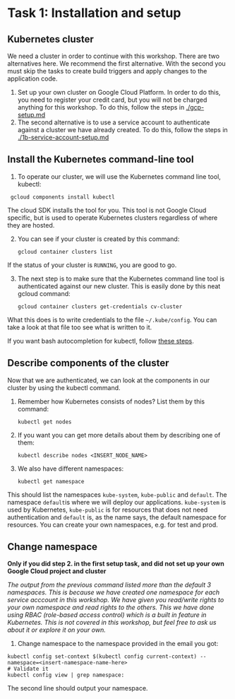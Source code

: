 # Task 1: Installation and setup 

## Kubernetes cluster
We need a cluster in order to continue with this workshop. There are two alternatives here. We recommend the first alternative. With the second you must skip the tasks to create build triggers and apply changes to the application code.
1. Set up your own cluster on Google Cloud Platform. In order to do this, you need to register your credit card, but you will not be charged anything for this workshop. To do this, follow the steps in [./gcp-setup.md](./1a-gcp-setup.md)
2. The second alternative is to use a service account to authenticate against a cluster we have already created. To do this, follow the steps in [./1b-service-account-setup.md](./1b-service-account-setup.md)

## Install the Kubernetes command-line tool
1. To operate our cluster, we will use the Kubernetes command line tool, kubectl:
  ```
   gcloud components install kubectl
  ```

The cloud SDK installs the tool for you. This tool is not Google Cloud specific, but is used to operate Kubernetes clusters regardless of where they are hosted.

2. You can see if your cluster is created by this command:
    ```
   gcloud container clusters list
   ```

If the status of your cluster is `RUNNING`, you are good to go.

3. The next step is to make sure that the Kubernetes command line tool is authenticated against our new cluster. This is easily done by this neat gcloud command:
    ```
   gcloud container clusters get-credentials cv-cluster
   ```

What this does is to write credentials to the file `~/.kube/config`. You can take a look at that file too see what is written to it.

If you want bash autocompletion for kubectl, follow [these steps](https://kubernetes.io/docs/tasks/tools/install-kubectl/#enabling-shell-autocompletion).

## Describe components of the cluster
Now that we are authenticated, we can look at the components in our cluster by using the kubectl command.

1. Remember how Kubernetes consists of nodes? List them by this command:

    ```
   kubectl get nodes
   ```

2. If you want you can get more details about them by describing one of them:

    ```
   kubectl describe nodes <INSERT_NODE_NAME>
   ```

3. We also have different namespaces:

    ```
   kubectl get namespace
   ```

This should list the namespaces `kube-system`, `kube-public` and `default`. The namespace `default`is where we will deploy our applications. `kube-system` is used by Kubernetes, `kube-public` is for resources that does not need authentication and `default` is, as the name says, the default namespace for resources. You can create your own namespaces, e.g. for test and prod.

## Change namespace  
**Only if you did step 2. in the first setup task, and did not set up your own Google Cloud project and cluster**

*The output from the previous command listed more than the default 3 namespaces. This is because we have created one namespace for each service acccount in this workshop. We have given you read/write rights to your own namespace and read rights to the others. This we have done using RBAC (role-based access control) which is a built in feature in Kubernetes. This is not covered in this workshop, but feel free to ask us about it or explore it on your own.*

1. Change namespace to the namespace provided in the email you got:

  ```
  kubectl config set-context $(kubectl config current-context) --namespace=<insert-namespace-name-here>
  # Validate it
  kubectl config view | grep namespace: 
  ```

  The second line should output your namespace.

